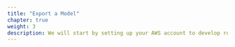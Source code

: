 ```yaml
---
title: "Export a Model"
chapter: true
weight: 3
description: We will start by setting up your AWS account to develop robot applications with AWS RoboMaker. 
---
```



